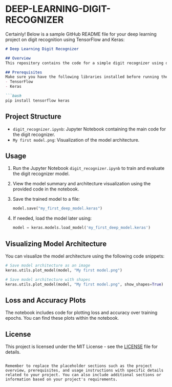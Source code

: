 # DEEP-LEARNING-DIGIT-RECOGNIZER


Certainly! Below is a sample GitHub README file for your deep learning project on digit recognition using TensorFlow and Keras:

```markdown
# Deep Learning Digit Recognizer

## Overview
This repository contains the code for a simple digit recognizer using deep learning. The project is implemented using TensorFlow and Keras, and it includes a basic neural network for recognizing digits from the MNIST dataset.

## Prerequisites
Make sure you have the following libraries installed before running the code:
- TensorFlow
- Keras

```bash
pip install tensorflow keras
```

## Project Structure
- `digit_recognizer.ipynb`: Jupyter Notebook containing the main code for the digit recognizer.
- `My first model.png`: Visualization of the model architecture.

## Usage
1. Run the Jupyter Notebook `digit_recognizer.ipynb` to train and evaluate the digit recognizer model.
2. View the model summary and architecture visualization using the provided code in the notebook.
3. Save the trained model to a file:

   ```python
   model.save("my_first_deep_model.keras")
   ```

4. If needed, load the model later using:

   ```python
   model = keras.models.load_model('my_first_deep_model.keras')
   ```

## Visualizing Model Architecture
You can visualize the model architecture using the following code snippets:
```python
# Save model architecture as an image
keras.utils.plot_model(model, "My first model.png")

# Save model architecture with shapes
keras.utils.plot_model(model, "My first model.png", show_shapes=True)
```

## Loss and Accuracy Plots
The notebook includes code for plotting loss and accuracy over training epochs. You can find these plots within the notebook.

## License
This project is licensed under the MIT License - see the [LICENSE](LICENSE) file for details.
```

Remember to replace the placeholder sections such as the project overview, prerequisites, and usage instructions with specific details related to your project. You can also include additional sections or information based on your project's requirements.
